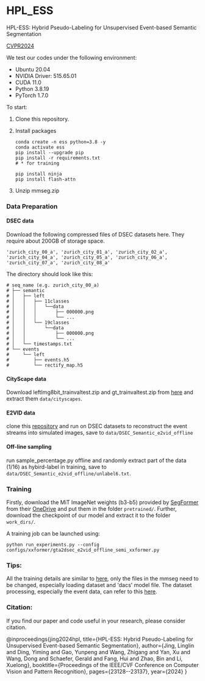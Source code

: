 # HPL_ESS

HPL-ESS: Hybrid Pseudo-Labeling for Unsupervised Event-based Semantic Segmentation

[CVPR2024](https://openaccess.thecvf.com/content/CVPR2024/papers/Jing_HPL-ESS_Hybrid_Pseudo-Labeling_for_Unsupervised_Event-based_Semantic_Segmentation_CVPR_2024_paper.pdf)


We test our codes under the following environment:

- Ubuntu 20.04
- NVIDIA Driver: 515.65.01
- CUDA 11.0
- Python 3.8.19
- PyTorch 1.7.0

To start:

1. Clone this repository.

2. Install packages

   ~~~
   conda create -n ess python=3.8 -y
   conda activate ess
   pip install --upgrade pip 
   pip install -r requirements.txt
   # * for training
   
   pip install ninja
   pip install flash-attn
   ~~~
3. Unzip mmseg.zip   

### Data Preparation

#### DSEC data

Download the following compressed files of DSEC datasets here. They require about 200GB of storage space.

~~~
'zurich_city_00_a', 'zurich_city_01_a', 'zurich_city_02_a',
'zurich_city_04_a', 'zurich_city_05_a', 'zurich_city_06_a',
'zurich_city_07_a', 'zurich_city_08_a'
~~~

The directory should look like this:

    # seq_name (e.g. zurich_city_00_a)
    # ├── semantic
    # │   ├── left
    # │   │   ├── 11classes
    # │   │   │   └──data
    # │   │   │       ├── 000000.png
    # │   │   │       └── ...
    # │   │   └── 19classes
    # │   │       └──data
    # │   │           ├── 000000.png
    # │   │           └── ...
    # │   └── timestamps.txt
    # └── events
    #     └── left
    #         ├── events.h5
    #         └── rectify_map.h5

#### CityScape data

Download leftImg8bit_trainvaltest.zip and gt_trainvaltest.zip from [here](https://www.cityscapes-dataset.com/downloads/) and extract them  `data/cityscapes`.

#### E2VID data

clone this [repository](https://github.com/uzh-rpg/rpg_e2vid) and run on DSEC datasets to reconstruct the event streams into simulated images, save to ```data/DSEC_Semantic_e2vid_offline```

#### Off-line sampling 
run sample_percentage.py offline and randomly extract part of the data (1/16) as hybird-label in training, save to ```data/DSEC_Semantic_e2vid_offline/unlabel6.txt```.

### Training

Firstly, download the MiT ImageNet weights (b3-b5) provided by [SegFormer](https://github.com/NVlabs/SegFormer?tab=readme-ov-file#training) from their [OneDrive](https://connecthkuhk-my.sharepoint.com/:f:/g/personal/xieenze_connect_hku_hk/EvOn3l1WyM5JpnMQFSEO5b8B7vrHw9kDaJGII-3N9KNhrg?e=cpydzZ) and put them in the folder `pretrained/`. Further, download the checkpoint of our model and extract it to the folder `work_dirs/`.


 A training job can be launched using:

```
python run_experiments.py --config configs/xxformer/gta2dsec_e2vid_offline_semi_xxformer.py
```

### Tips:
All the training details are similar to [here](https://github.com/lhoyer/DAFormer?tab=readme-ov-file#daformer-improving-network-architectures-and-training-strategies-for-domain-adaptive-semantic-segmentation), only the files in the mmseg need to be changed, especially loading dataset and 'dacs' model file. The dataset processing, especially the event data, can refer to this [here](https://github.com/uzh-rpg/ess).


### Citation:
If you find our paper and code useful in your research, please consider citation.

@inproceedings{jing2024hpl,
  title={HPL-ESS: Hybrid Pseudo-Labeling for Unsupervised Event-based Semantic Segmentation},
  author={Jing, Linglin and Ding, Yiming and Gao, Yunpeng and Wang, Zhigang and Yan, Xu and Wang, Dong and Schaefer, Gerald and Fang, Hui and Zhao, Bin and Li, Xuelong},
  booktitle={Proceedings of the IEEE/CVF Conference on Computer Vision and Pattern Recognition},
  pages={23128--23137},
  year={2024}
}
